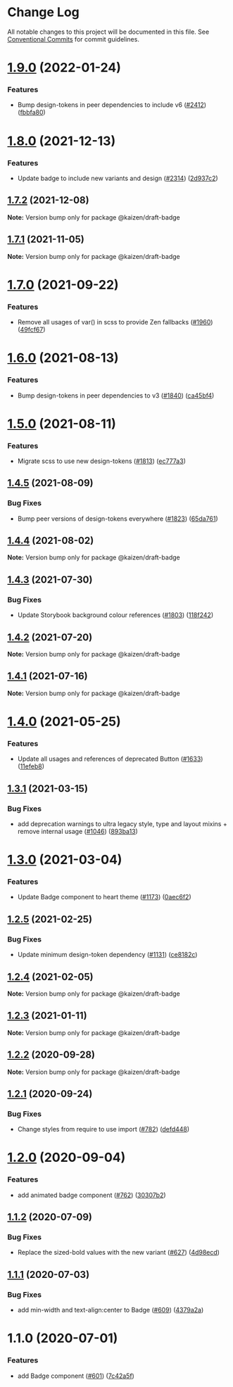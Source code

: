# Change Log

All notable changes to this project will be documented in this file.
See [Conventional Commits](https://conventionalcommits.org) for commit guidelines.

# [1.9.0](https://github.com/cultureamp/kaizen-design-system/compare/@kaizen/draft-badge@1.8.0...@kaizen/draft-badge@1.9.0) (2022-01-24)


### Features

* Bump design-tokens in peer dependencies to include v6 ([#2412](https://github.com/cultureamp/kaizen-design-system/issues/2412)) ([fbbfa80](https://github.com/cultureamp/kaizen-design-system/commit/fbbfa80d334db9311b228568b5632cb2f8022136))





# [1.8.0](https://github.com/cultureamp/kaizen-design-system/compare/@kaizen/draft-badge@1.7.2...@kaizen/draft-badge@1.8.0) (2021-12-13)


### Features

* Update badge to include new variants and design ([#2314](https://github.com/cultureamp/kaizen-design-system/issues/2314)) ([2d937c2](https://github.com/cultureamp/kaizen-design-system/commit/2d937c2a574db27aa3ca4a6c9129d759a0b44458))





## [1.7.2](https://github.com/cultureamp/kaizen-design-system/compare/@kaizen/draft-badge@1.7.1...@kaizen/draft-badge@1.7.2) (2021-12-08)

**Note:** Version bump only for package @kaizen/draft-badge





## [1.7.1](https://github.com/cultureamp/kaizen-design-system/compare/@kaizen/draft-badge@1.7.0...@kaizen/draft-badge@1.7.1) (2021-11-05)

**Note:** Version bump only for package @kaizen/draft-badge





# [1.7.0](https://github.com/cultureamp/kaizen-design-system/compare/@kaizen/draft-badge@1.6.0...@kaizen/draft-badge@1.7.0) (2021-09-22)


### Features

* Remove all usages of var() in scss to provide Zen fallbacks ([#1960](https://github.com/cultureamp/kaizen-design-system/issues/1960)) ([49fcf67](https://github.com/cultureamp/kaizen-design-system/commit/49fcf67d58ea700c8b9b483a2b02b0a0777a3a1a))





# [1.6.0](https://github.com/cultureamp/kaizen-design-system/compare/@kaizen/draft-badge@1.5.0...@kaizen/draft-badge@1.6.0) (2021-08-13)


### Features

* Bump design-tokens in peer dependencies to v3 ([#1840](https://github.com/cultureamp/kaizen-design-system/issues/1840)) ([ca45bf4](https://github.com/cultureamp/kaizen-design-system/commit/ca45bf4707b5fbf907163653549e17682c46f636))





# [1.5.0](https://github.com/cultureamp/kaizen-design-system/compare/@kaizen/draft-badge@1.4.5...@kaizen/draft-badge@1.5.0) (2021-08-11)


### Features

* Migrate scss to use new design-tokens ([#1813](https://github.com/cultureamp/kaizen-design-system/issues/1813)) ([ec777a3](https://github.com/cultureamp/kaizen-design-system/commit/ec777a306cec1988894a9518b43f5247d500aa7d))





## [1.4.5](https://github.com/cultureamp/kaizen-design-system/compare/@kaizen/draft-badge@1.4.4...@kaizen/draft-badge@1.4.5) (2021-08-09)


### Bug Fixes

* Bump peer versions of design-tokens everywhere ([#1823](https://github.com/cultureamp/kaizen-design-system/issues/1823)) ([65da761](https://github.com/cultureamp/kaizen-design-system/commit/65da761807b4d907a342b9bb4ed2bbbe40a06048))





## [1.4.4](https://github.com/cultureamp/kaizen-design-system/compare/@kaizen/draft-badge@1.4.3...@kaizen/draft-badge@1.4.4) (2021-08-02)

**Note:** Version bump only for package @kaizen/draft-badge





## [1.4.3](https://github.com/cultureamp/kaizen-design-system/compare/@kaizen/draft-badge@1.4.2...@kaizen/draft-badge@1.4.3) (2021-07-30)


### Bug Fixes

* Update Storybook background colour references ([#1803](https://github.com/cultureamp/kaizen-design-system/issues/1803)) ([118f242](https://github.com/cultureamp/kaizen-design-system/commit/118f24201133aa5fd42839b67ad7cd74273d02e9))





## [1.4.2](https://github.com/cultureamp/kaizen-design-system/compare/@kaizen/draft-badge@1.4.1...@kaizen/draft-badge@1.4.2) (2021-07-20)

**Note:** Version bump only for package @kaizen/draft-badge





## [1.4.1](https://github.com/cultureamp/kaizen-design-system/compare/@kaizen/draft-badge@1.4.0...@kaizen/draft-badge@1.4.1) (2021-07-16)

**Note:** Version bump only for package @kaizen/draft-badge





# [1.4.0](https://github.com/cultureamp/kaizen-design-system/compare/@kaizen/draft-badge@1.3.1...@kaizen/draft-badge@1.4.0) (2021-05-25)


### Features

* Update all usages and references of deprecated Button ([#1633](https://github.com/cultureamp/kaizen-design-system/issues/1633)) ([11efeb8](https://github.com/cultureamp/kaizen-design-system/commit/11efeb88cc16c95aeb692fd025e1b801a07b0a1d))





## [1.3.1](https://github.com/cultureamp/kaizen-design-system/compare/@kaizen/draft-badge@1.3.0...@kaizen/draft-badge@1.3.1) (2021-03-15)


### Bug Fixes

* add deprecation warnings to ultra legacy style, type and layout mixins + remove internal usage ([#1046](https://github.com/cultureamp/kaizen-design-system/issues/1046)) ([893ba13](https://github.com/cultureamp/kaizen-design-system/commit/893ba134d49468dc1cda3ffd847a056cf4886071))





# [1.3.0](https://github.com/cultureamp/kaizen-design-system/compare/@kaizen/draft-badge@1.2.5...@kaizen/draft-badge@1.3.0) (2021-03-04)


### Features

* Update Badge component to heart theme ([#1173](https://github.com/cultureamp/kaizen-design-system/issues/1173)) ([0aec6f2](https://github.com/cultureamp/kaizen-design-system/commit/0aec6f2f941d5f305a3ae451f6e977e5710a7c49))





## [1.2.5](https://github.com/cultureamp/kaizen-design-system/compare/@kaizen/draft-badge@1.2.4...@kaizen/draft-badge@1.2.5) (2021-02-25)


### Bug Fixes

* Update minimum design-token dependency ([#1131](https://github.com/cultureamp/kaizen-design-system/issues/1131)) ([ce8182c](https://github.com/cultureamp/kaizen-design-system/commit/ce8182c054c9e8bc96bfdba8457bcd169d449204))





## [1.2.4](https://github.com/cultureamp/kaizen-design-system/compare/@kaizen/draft-badge@1.2.3...@kaizen/draft-badge@1.2.4) (2021-02-05)

**Note:** Version bump only for package @kaizen/draft-badge





## [1.2.3](https://github.com/cultureamp/kaizen-design-system/compare/@kaizen/draft-badge@1.2.2...@kaizen/draft-badge@1.2.3) (2021-01-11)

**Note:** Version bump only for package @kaizen/draft-badge





## [1.2.2](https://github.com/cultureamp/kaizen-design-system/compare/@kaizen/draft-badge@1.2.1...@kaizen/draft-badge@1.2.2) (2020-09-28)

**Note:** Version bump only for package @kaizen/draft-badge





## [1.2.1](https://github.com/cultureamp/kaizen-design-system/compare/@kaizen/draft-badge@1.2.0...@kaizen/draft-badge@1.2.1) (2020-09-24)


### Bug Fixes

* Change styles from require to use import ([#782](https://github.com/cultureamp/kaizen-design-system/issues/782)) ([defd448](https://github.com/cultureamp/kaizen-design-system/commit/defd4483faa3459d9af48e272c63656798008a28))





# [1.2.0](https://github.com/cultureamp/kaizen-design-system/compare/@kaizen/draft-badge@1.1.2...@kaizen/draft-badge@1.2.0) (2020-09-04)


### Features

* add animated badge component ([#762](https://github.com/cultureamp/kaizen-design-system/issues/762)) ([30307b2](https://github.com/cultureamp/kaizen-design-system/commit/30307b28e1629b25c537ad952c8141966454a1f8))





## [1.1.2](https://github.com/cultureamp/kaizen-design-system/compare/@kaizen/draft-badge@1.1.1...@kaizen/draft-badge@1.1.2) (2020-07-09)


### Bug Fixes

* Replace the sized-bold values with the new variant ([#627](https://github.com/cultureamp/kaizen-design-system/issues/627)) ([4d98ecd](https://github.com/cultureamp/kaizen-design-system/commit/4d98ecdd022ee547ca3b24e568d09f10f34021af))





## [1.1.1](https://github.com/cultureamp/kaizen-design-system/compare/@kaizen/draft-badge@1.1.0...@kaizen/draft-badge@1.1.1) (2020-07-03)


### Bug Fixes

* add min-width and text-align:center to Badge ([#609](https://github.com/cultureamp/kaizen-design-system/issues/609)) ([4379a2a](https://github.com/cultureamp/kaizen-design-system/commit/4379a2a42597b6eaeaeba87cf051a31c4b9fccdf))





# 1.1.0 (2020-07-01)


### Features

* add Badge component ([#601](https://github.com/cultureamp/kaizen-design-system/issues/601)) ([7c42a5f](https://github.com/cultureamp/kaizen-design-system/commit/7c42a5fef271ae1100acbd3b05a000ff82f51acb))
